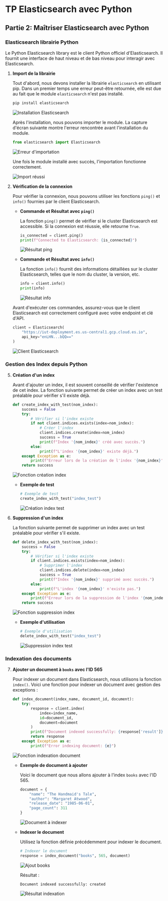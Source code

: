 # TP Elasticsearch avec Python

## Partie 2: Maîtriser Elasticsearch avec Python

### Elasticsearch librairie Python

Le Python Elasticsearch library est le client Python officiel d'Elasticsearch. Il fournit une interface de haut niveau et de bas niveau pour interagir avec Elasticsearch.

1. **Import de la librairie**

    Tout d'abord, nous devons installer la librairie `elasticsearch` en utilisant pip. Dans un premier temps une erreur peut-être retournée, elle est due au fait que le module `elasticsearch` n'est pas installé.

    ```python
    pip install elasticsearch
    ```
    ![Installation Elasticsearch](https://github.com/andrewarnaud1/tp-elastic/blob/main/2_pip_install.png?raw=true)

    Après l'installation, nous pouvons importer le module. La capture d'écran suivante montre l'erreur rencontrée avant l'installation du module.

    ```python
    from elasticsearch import Elasticsearch
    ```
    ![Erreur d'importation](https://github.com/andrewarnaud1/tp-elastic/blob/main/1_erreur_module.png?raw=true)

    Une fois le module installé avec succès, l'importation fonctionne correctement.

    ![Import réussi](https://github.com/andrewarnaud1/tp-elastic/blob/main/3_import_elastic.png?raw=true)

4. **Vérification de la connexion**

   Pour vérifier la connexion, nous pouvons utiliser les fonctions `ping()` et `info()` fournies par le client Elasticsearch.

    - **Commande et Résultat avec `ping()`**

      La fonction `ping()` permet de vérifier si le cluster Elasticsearch est accessible. Si la connexion est réussie, elle retourne `True`.

      ```python
      is_connected = client.ping()
      print(f"Connected to Elasticsearch: {is_connected}")
      ```
      ![Résultat ping](https://github.com/andrewarnaud1/tp-elastic/blob/main/6_resultat_ping.png?raw=true)

    - **Commande et Résultat avec `info()`**

      La fonction `info()` fournit des informations détaillées sur le cluster Elasticsearch, telles que le nom du cluster, la version, etc.

      ```python
      info = client.info()
      print(info)
      ```
      ![Résultat info](https://github.com/andrewarnaud1/tp-elastic/blob/main/7_resultat_info.png?raw=true)

   Avant d'exécuter ces commandes, assurez-vous que le client Elasticsearch est correctement configuré avec votre endpoint et clé d'API.

    ```python
    client = Elasticsearch(
        "https://iut-deployment.es.us-central1.gcp.cloud.es.io",
        api_key="enLHN...bQQ=="
    )
    ```
    ![Client Elasticsearch](https://github.com/andrewarnaud1/tp-elastic/blob/main/4_api_endpoint_and_key.png?raw=true)


### Gestion des Index depuis Python

5. **Création d'un index**

    Avant d'ajouter un index, il est souvent conseillé de vérifier l'existence de cet index. La fonction suivante permet de créer un index avec un test préalable pour vérifier s'il existe déjà.

    ```python
    def create_index_with_test(nom_index):
        success = False
        try:
            # Vérifier si l'index existe
            if not client.indices.exists(index=nom_index):
                # Créer l'index
                client.indices.create(index=nom_index)
                success = True
                print(f"Index '{nom_index}' créé avec succès.")
            else:
                print(f"L'index '{nom_index}' existe déjà.")
        except Exception as e:
            print(f"Erreur lors de la création de l'index '{nom_index}': {e}")
        return success
    ```
    ![Fonction création index](https://github.com/andrewarnaud1/tp-elastic/blob/main/8_fonction_creation_index.png?raw=true)

    - **Exemple de test**

      ```python
      # Exemple de test
      create_index_with_test("index_test")
      ```
      ![Création index test](https://github.com/andrewarnaud1/tp-elastic/blob/main/9_creation_index_test.png?raw=true)

6. **Suppression d'un index**

    La fonction suivante permet de supprimer un index avec un test préalable pour vérifier s'il existe.

    ```python
    def delete_index_with_test(nom_index):
        success = False
        try:
            # Vérifier si l'index existe
            if client.indices.exists(index=nom_index):
                # Supprimer l'index
                client.indices.delete(index=nom_index)
                success = True
                print(f"Index '{nom_index}' supprimé avec succès.")
            else:
                print(f"L'index '{nom_index}' n'existe pas.")
        except Exception as e:
            print(f"Erreur lors de la suppression de l'index '{nom_index}': {e}")
        return success
    ```
    ![Fonction suppression index](https://github.com/andrewarnaud1/tp-elastic/blob/main/10_fonction_suppression_index.png?raw=true)

    - **Exemple d'utilisation**

      ```python
      # Exemple d'utilisation
      delete_index_with_test("index_test")
      ```
      ![Suppression index test](https://github.com/andrewarnaud1/tp-elastic/blob/main/11_suppression_index_test.png?raw=true)

### Indexation des documents

7. **Ajouter un document à `books` avec l'ID 565**

    Pour indexer un document dans Elasticsearch, nous utilisons la fonction `index()`. Voici une fonction pour indexer un document avec gestion des exceptions :

    ```python
    def index_document(index_name, document_id, document):
        try:
            response = client.index(
                index=index_name,
                id=document_id,
                document=document
            )
            print(f"Document indexed successfully: {response['result']}")
            return response
        except Exception as e:
            print(f"Error indexing document: {e}")
    ```
    ![Fonction indexation document](https://github.com/andrewarnaud1/tp-elastic/blob/main/12_indexation_document.png?raw=true)

    - **Exemple de document à ajouter**

      Voici le document que nous allons ajouter à l'index `books` avec l'ID 565.

      ```python
      document = {
          "name": "The Handmaid's Tale",
          "author": "Margaret Atwood",
          "release_date": "1985-06-01",
          "page_count": 311
      }
      ```
      ![Document à indexer](https://github.com/andrewarnaud1/tp-elastic/blob/main/13_books.png?raw=true)

    - **Indexer le document**

      Utilisez la fonction définie précédemment pour indexer le document.

      ```python
      # Indexer le document
      response = index_document("books", 565, document)
      ```
      ![Ajout books](https://github.com/andrewarnaud1/tp-elastic/blob/main/14_ajout_books.png?raw=true)

      Résultat :

      ```plaintext
      Document indexed successfully: created
      ```
      ![Résultat indexation](https://github.com/andrewarnaud1/tp-elastic/blob/main/12_indexation_document.png?raw=true)
